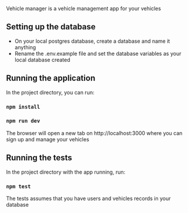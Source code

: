 Vehicle manager is a vehicle management app for your vehicles

## Setting up the database

* On your local postgres database, create a database and name it anything
* Rename the .env.example file and set the database variables as your local database created

## Running the application

In the project directory, you can run:

### `npm install`
### `npm run dev`

The browser will open a new tab on http://localhost:3000 where you can sign up and manage your vehicles


## Running the tests

In the project directory with the app running, run:

### `npm test`

The tests assumes that you have users and vehicles records in your database